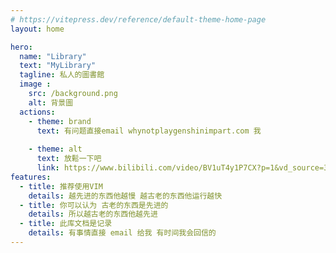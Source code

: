 ```yaml
---
# https://vitepress.dev/reference/default-theme-home-page
layout: home

hero:
  name: "Library"
  text: "MyLibrary"
  tagline: 私人的圖書館
  image :
    src: /background.png
    alt: 背景圖
  actions:
    - theme: brand
      text: 有问题直接email whynotplaygenshinimpart.com 我
      
    - theme: alt
      text: 放鬆一下吧
      link: https://www.bilibili.com/video/BV1uT4y1P7CX?p=1&vd_source=34dde2f2c727e84db53ba60a1814505f
features:
  - title: 推荐使用VIM 
    details: 越先进的东西他越慢 越古老的东西他运行越快
  - title: 你可以认为 古老的东西是先进的
    details: 所以越古老的东西他越先进
  - title: 此库文档是记录
    details: 有事情直接 email 给我 有时间我会回信的 
---
```



